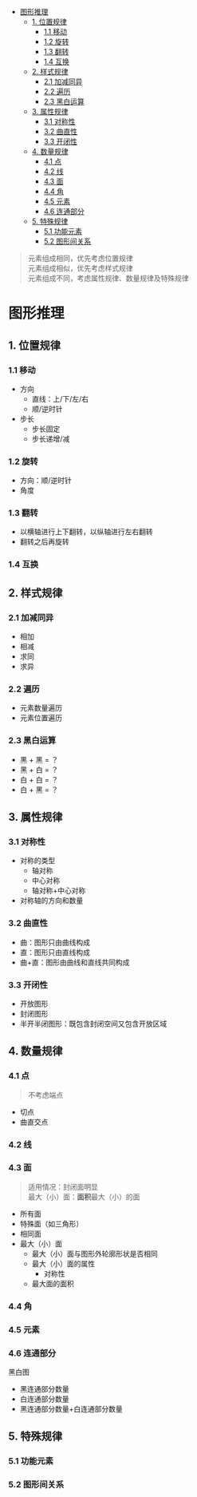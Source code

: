 + [图形推理](#图形推理)
  + [1. 位置规律](#1-位置规律)
    + [1.1 移动](#11-移动)
    + [1.2 旋转](#12-旋转)
    + [1.3 翻转](#13-翻转)
    + [1.4 互换](#14-互换)
  + [2. 样式规律](#2-样式规律)
    + [2.1 加减同异](#21-加减同异)
    + [2.2 遍历](#22-遍历)
    + [2.3 黑白运算](#23-黑白运算)
  + [3. 属性规律](#3-属性规律)
    + [3.1 对称性](#31-对称性)
    + [3.2 曲直性](#32-曲直性)
    + [3.3 开闭性](#33-开闭性)
  + [4. 数量规律](#4-数量规律)
    + [4.1 点](#41-点)
    + [4.2 线](#42-线)
    + [4.3 面](#43-面)
    + [4.4 角](#44-角)
    + [4.5 元素](#45-元素)
    + [4.6 连通部分](#46-连通部分)
  + [5. 特殊规律](#5-特殊规律)
    + [5.1 功能元素](#51-功能元素)
    + [5.2 图形间关系](#52-图形间关系)

> 元素组成相同，优先考虑位置规律  
> 元素组成相似，优先考虑样式规律  
> 元素组成不同，考虑属性规律、数量规律及特殊规律

# 图形推理

## 1. 位置规律

### 1.1 移动

+ 方向
  + 直线：上/下/左/右
  + 顺/逆时针
+ 步长
  + 步长固定
  + 步长递增/减

### 1.2 旋转

+ 方向：顺/逆时针
+ 角度

### 1.3 翻转

+ 以横轴进行上下翻转，以纵轴进行左右翻转
+ 翻转之后再旋转

### 1.4 互换

## 2. 样式规律

### 2.1 加减同异

+ 相加
+ 相减
+ 求同
+ 求异

### 2.2 遍历

+ 元素数量遍历
+ 元素位置遍历

### 2.3 黑白运算

+ 黑 + 黑 = ？
+ 黑 + 白 = ？
+ 白 + 白 = ？
+ 白 + 黑 = ？

## 3. 属性规律

### 3.1 对称性

+ 对称的类型
  + 轴对称
  + 中心对称
  + 轴对称+中心对称
+ 对称轴的方向和数量

### 3.2 曲直性

+ 曲：图形只由曲线构成
+ 直：图形只由直线构成
+ 曲+直：图形由曲线和直线共同构成

### 3.3 开闭性

+ 开放图形
+ 封闭图形
+ 半开半闭图形：既包含封闭空间又包含开放区域

## 4. 数量规律

### 4.1 点

> 不考虑端点

+ 切点
+ 曲直交点

### 4.2 线

### 4.3 面

> 适用情况：封闭面明显  
> 最大（小）面：**面积**最大（小）的面

+ 所有面
+ 特殊面（如三角形）
+ 相同面
+ 最大（小）面
  + 最大（小）面与图形外轮廓形状是否相同
  + 最大（小）面的属性
    + 对称性
  + 最大面的面积

### 4.4 角

### 4.5 元素

### 4.6 连通部分

黑白图

+ 黑连通部分数量
+ 白连通部分数量
+ 黑连通部分数量+白连通部分数量

## 5. 特殊规律

### 5.1 功能元素

### 5.2 图形间关系
